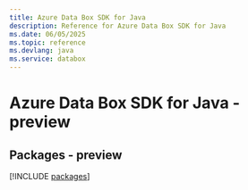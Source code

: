 ```yaml
---
title: Azure Data Box SDK for Java
description: Reference for Azure Data Box SDK for Java
ms.date: 06/05/2025
ms.topic: reference
ms.devlang: java
ms.service: databox
---
```

# Azure Data Box SDK for Java - preview
## Packages - preview
[!INCLUDE [packages](data-box-index.md)]